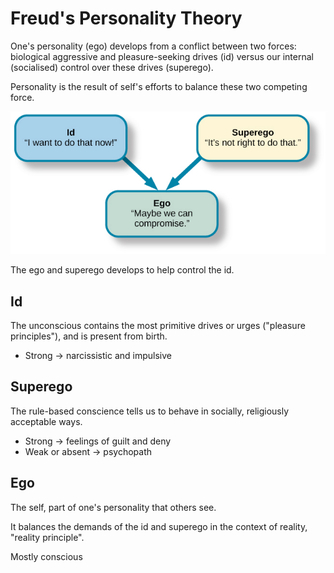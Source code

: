 # Freud's Personality Theory

One's personality (ego) develops from a conflict between two forces: biological aggressive and pleasure-seeking drives (id) versus our internal (socialised) control over these drives (superego).

Personality is the result of self's efforts to balance these two competing force.

![](ego.png)

The ego and superego develops to help control the id.

## Id

The unconscious contains the most primitive drives or urges ("pleasure principles"), and is present from birth.

- Strong -> narcissistic and impulsive

## Superego

The rule-based conscience tells us to behave in socially, religiously acceptable ways.

- Strong -> feelings of guilt and deny
- Weak or absent -> psychopath

## Ego

The self, part of one's personality that others see.

It balances the demands of the id and superego in the context of reality, "reality principle".

Mostly conscious